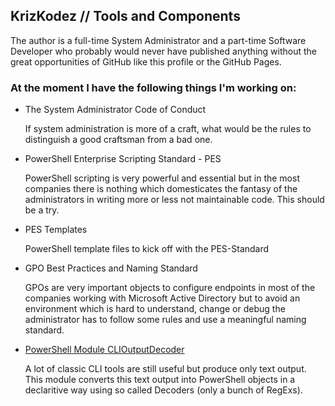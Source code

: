 ## KrizKodez // Tools and Components

The author is a full-time System Administrator and a part-time Software Developer who probably would never have published anything without the great opportunities of GitHub like this profile or the GitHub Pages.

### At the moment I have the following things I'm working on:
<p/>

- The System Administrator Code of Conduct

  If system administration is more of a craft, what would be the rules to distinguish a good craftsman from a bad one. 
- PowerShell Enterprise Scripting Standard - PES

  PowerShell scripting is very powerful and essential but in the most companies there is nothing which domesticates the fantasy of the administrators in writing more or less not maintainable code. This should be a try.
- PES Templates

  PowerShell template files to kick off with the PES-Standard
- GPO Best Practices and Naming Standard

  GPOs are very important objects to configure endpoints in most of the companies working with Microsoft Active Directory but to avoid an environment which is hard to understand, change or debug the administrator has to follow some rules and use a meaningful naming standard.
- [PowerShell Module CLIOutputDecoder](https://github.com/KrizKodez/CLIOutputDecoder)

  A lot of classic CLI tools are still useful but produce only text output. This module converts this text output into PowerShell objects in a declaritive way using so called Decoders (only a bunch of RegExs).

 